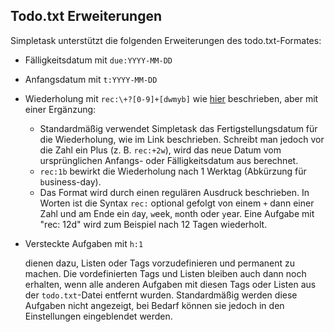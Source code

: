 Todo.txt Erweiterungen
----------------------

Simpletask unterstützt die folgenden Erweiterungen des todo.txt-Formates:

- Fälligkeitsdatum mit `due:YYYY-MM-DD`
- Anfangsdatum mit `t:YYYY-MM-DD`

- Wiederholung mit `rec:\+?[0-9]+[dwmyb]` wie [hier](https://github.com/bram85/topydo/wiki/Recurrence) beschrieben, aber mit einer Ergänzung:

    - Standardmäßig verwendet Simpletask das Fertigstellungsdatum für die Wiederholung, wie im Link beschrieben. Schreibt man jedoch vor die Zahl ein Plus (z. B. `rec:+2w`), wird das neue Datum vom ursprünglichen Anfangs- oder Fälligkeitsdatum aus berechnet.
    - `rec:1b` bewirkt die Wiederholung nach 1 Werktag (Abkürzung für `b`usiness-day).
    - Das Format wird durch einen regulären Ausdruck beschrieben. In Worten ist die Syntax `rec:` optional gefolgt von einem `+` dann einer Zahl und am Ende ein `d`ay, `w`eek, `m`onth oder `y`ear. Eine Aufgabe mit "rec: 12d" wird zum Beispiel nach 12 Tagen wiederholt.
- Versteckte Aufgaben mit `h:1`

  dienen dazu, Listen oder Tags vorzudefinieren und permanent zu machen. Die vordefinierten Tags und Listen bleiben auch dann noch erhalten, wenn alle anderen Aufgaben mit diesen Tags oder Listen aus der `todo.txt`-Datei entfernt wurden. Standardmäßig werden diese Aufgaben nicht angezeigt, bei Bedarf können sie jedoch in den Einstellungen eingeblendet werden.

